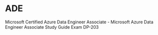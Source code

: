 # ADE
Microsoft Certified Azure Data Engineer Associate - Microsoft Azure Data Engineer Associate Study Guide Exam DP-203
